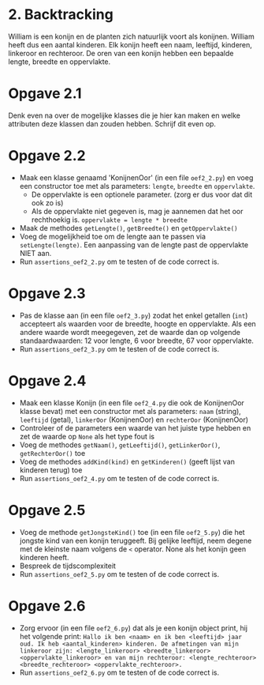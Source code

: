 # 2. Backtracking

William is een konijn en de planten zich natuurlijk voort als konijnen. William heeft dus een aantal kinderen. Elk konijn heeft een naam, leeftijd, kinderen, linkeroor en rechteroor. De oren van een konijn hebben een bepaalde lengte, breedte en oppervlakte.

# Opgave 2.1

Denk even na over de mogelijke klasses die je hier kan maken en welke attributen deze klassen dan zouden hebben.
Schrijf dit even op.

# Opgave 2.2

- Maak een klasse genaamd 'KonijnenOor' (in een file `oef2_2.py`) en voeg een constructor toe met als parameters: `lengte`, `breedte` en `oppervlakte`.
  - De oppervlakte is een optionele parameter. (zorg er dus voor dat dit ook zo is)
  - Als de oppervlakte niet gegeven is, mag je aannemen dat het oor rechthoekig is. `oppervlakte = lengte * breedte`
- Maak de methodes `getLengte()`, `getBreedte()` en `getOppervlakte()`
- Voeg de mogelijkheid toe om de lengte aan te passen via `setLengte(lengte)`. Een aanpassing van de lengte past de oppervlakte NIET aan.
- Run `assertions_oef2_2.py` om te testen of de code correct is.

# Opgave 2.3

- Pas de klasse aan (in een file `oef2_3.py`) zodat het enkel getallen (`int`) accepteert als waarden voor de breedte, hoogte en oppervlakte. Als een andere waarde wordt meegegeven, zet de waarde dan op volgende standaardwaarden: 12 voor lengte, 6 voor breedte, 67 voor oppervlakte.
- Run `assertions_oef2_3.py` om te testen of de code correct is.

# Opgave 2.4

- Maak een klasse Konijn (in een file `oef2_4.py` die ook de KonijnenOor klasse bevat) met een constructor met als parameters: `naam` (string), `leeftijd` (getal), `linkerOor` (KonijnenOor) en `rechterOor` (KonijnenOor)
- Controleer of de parameters een waarde van het juiste type hebben en zet de waarde op `None` als het type fout is
- Voeg de methodes `getNaam()`, `getLeeftijd()`, `getLinkerOor()`, `getRechterOor()` toe
- Voeg de methodes `addKind(kind)` en `getKinderen()` (geeft lijst van kinderen terug) toe
- Run `assertions_oef2_4.py` om te testen of de code correct is.

# Opgave 2.5

- Voeg de methode `getJongsteKind()` toe (in een file `oef2_5.py`) die het jongste kind van een konijn teruggeeft. Bij gelijke leeftijd, neem degene met de kleinste naam volgens de `<` operator. None als het konijn geen kinderen heeft.
- Bespreek de tijdscomplexiteit
- Run `assertions_oef2_5.py` om te testen of de code correct is.

# Opgave 2.6

- Zorg ervoor (in een file `oef2_6.py`) dat als je een konijn object print, hij het volgende print: `Hallo ik ben <naam> en ik ben <leeftijd> jaar oud. Ik heb <aantal_kinderen> kinderen. De afmetingen van mijn linkeroor zijn: <lengte_linkeroor> <breedte_linkeroor> <oppervlakte_linkeroor> en van mijn rechteroor: <lengte_rechteroor> <breedte_rechteroor> <oppervlakte_rechteroor>.`
- Run `assertions_oef2_6.py` om te testen of de code correct is.

